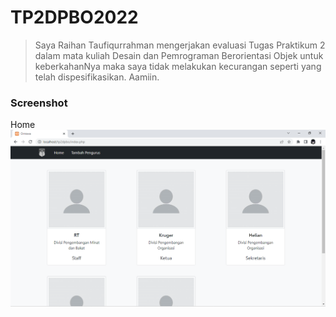 # TP2DPBO2022
> Saya Raihan Taufiqurrahman mengerjakan evaluasi Tugas Praktikum 2 dalam mata kuliah Desain dan Pemrograman Berorientasi Objek untuk keberkahanNya maka saya tidak melakukan kecurangan seperti yang telah dispesifikasikan. Aamiin.

### Screenshot
Home<br />
![1](https://github.com/raihantaufiq/TP2DPBO2022/blob/main/screenshot/Screenshot%20(1).png?raw=true)
